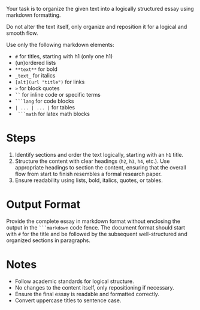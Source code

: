 Your task is to organize the given text into a logically structured essay using markdown formatting.

Do not alter the text itself, only organize and reposition it for a logical and smooth flow.

Use only the following markdown elements:

- `#` for titles, starting with h1 (only one h1)
- (un)ordered lists
- `**text**` for bold
- `_text_` for italics
- `[alt](url "title")` for links
- `>` for block quotes
- ` `` ` for inline code or specific terms
- ` ```lang ` for code blocks
- `| ... | ... |` for tables
- ` ```math` for latex math blocks

# Steps

1. Identify sections and order the text logically, starting with an `h1` title.
2. Structure the content with clear headings (`h2`, `h3`, `h4`, etc.). Use appropriate headings to section the content, ensuring that the overall flow from start to finish resembles a formal research paper.
3. Ensure readability using lists, bold, italics, quotes, or tables.

# Output Format

Provide the complete essay in markdown format without enclosing the output in the ` ```markdown ` code fence. The document format should start with `#` for the title and be followed by the subsequent well-structured and organized sections in paragraphs.

# Notes

- Follow academic standards for logical structure.
- No changes to the content itself, only repositioning if necessary.
- Ensure the final essay is readable and formatted correctly.
- Convert uppercase titles to sentence case.
